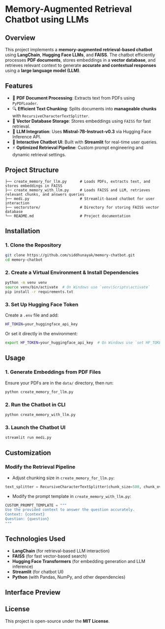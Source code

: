 # Memory-Augmented Retrieval Chatbot using LLMs

## Overview
This project implements a **memory-augmented retrieval-based chatbot** using **LangChain**, **Hugging Face LLMs**, and **FAISS**. The chatbot efficiently processes **PDF documents**, stores embeddings in a **vector database**, and retrieves relevant context to generate **accurate and contextual responses** using a **large language model (LLM)**.

## Features
- 📄 **PDF Document Processing**: Extracts text from PDFs using `PyPDFLoader`.
- 🔍 **Efficient Text Chunking**: Splits documents into **manageable chunks** with `RecursiveCharacterTextSplitter`.
- 🧠 **Vector Database Storage**: Stores embeddings using `FAISS` for fast retrieval.
- 🤖 **LLM Integration**: Uses **Mistral-7B-Instruct-v0.3** via Hugging Face Inference API.
- 🎤 **Interactive Chatbot UI**: Built with **Streamlit** for real-time user queries.
- ⚡ **Optimized Retrieval Pipeline**: Custom prompt engineering and dynamic retrieval settings.

## Project Structure
```
├── create_memory_for_llm.py      # Loads PDFs, extracts text, and stores embeddings in FAISS
├── create_memory_with_llm.py     # Loads FAISS and LLM, retrieves relevant chunks, and answers queries
├── medi.py                       # Streamlit-based chatbot for user interaction
├── vectorstore/                  # Directory for storing FAISS vector database
└── README.md                     # Project documentation
```

## Installation
### 1. Clone the Repository
```bash
git clone https://github.com/siddhunayak/memory-chatbot.git
cd memory-chatbot
```

### 2. Create a Virtual Environment & Install Dependencies
```bash
python -m venv venv
source venv/bin/activate  # On Windows use `venv\Scripts\activate`
pip install -r requirements.txt
```

### 3. Set Up Hugging Face Token
Create a `.env` file and add:
```bash
HF_TOKEN=your_huggingface_api_key
```
Or set it directly in the environment:
```bash
export HF_TOKEN=your_huggingface_api_key  # On Windows use `set HF_TOKEN=your_huggingface_api_key`
```

## Usage
### 1. Generate Embeddings from PDF Files
Ensure your PDFs are in the `data/` directory, then run:
```bash
python create_memory_for_llm.py
```

### 2. Run the Chatbot in CLI
```bash
python create_memory_with_llm.py
```

### 3. Launch the Chatbot UI
```bash
streamlit run medi.py
```

## Customization
### Modify the Retrieval Pipeline
- Adjust chunking size in `create_memory_for_llm.py`:
```python
text_splitter = RecursiveCharacterTextSplitter(chunk_size=500, chunk_overlap=50)
```
- Modify the prompt template in `create_memory_with_llm.py`:
```python
CUSTOM_PROMPT_TEMPLATE = """
Use the provided context to answer the question accurately.
Context: {context}
Question: {question}
"""
```

## Technologies Used
- **LangChain** (for retrieval-based LLM interaction)
- **FAISS** (for fast vector-based search)
- **Hugging Face Transformers** (for embedding generation and LLM inference)
- **Streamlit** (for chatbot UI)
- **Python** (with Pandas, NumPy, and other dependencies)
## Interface Preview  
  
## License
This project is open-source under the **MIT License**.

